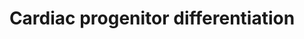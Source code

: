 ---
annotations:
- id: CL:0000746
  parent: native cell
  type: Cell Type Ontology
  value: cardiac muscle cell
- id: PW:0000004
  parent: regulatory pathway
  type: Pathway Ontology
  value: regulatory pathway
authors:
- Nsalomonis
- Khanspers
- MaintBot
- AlexanderPico
- Mkutmon
- Ariutta
- Eweitz
- Finterly
communities: []
description: Factors involved in the induction of cardiac differentiation in vitro
  and in vivo. This model was based on the below two review articles.  Proteins on
  this pathway have targeted assays available via the [https://assays.cancer.gov/available_assays?wp_id=WP2406
  CPTAC Assay Portal]
last-edited: 2021-06-22
ndex: bfa3695a-8b64-11eb-9e72-0ac135e8bacf
organisms:
- Homo sapiens
redirect_from:
- /index.php/Pathway:WP2406
- /instance/WP2406
revision: null
schema-jsonld:
- '@context': https://schema.org/
  '@id': https://wikipathways.github.io/pathways/WP2406.html
  '@type': Dataset
  creator:
    '@type': Organization
    name: WikiPathways
  description: Factors involved in the induction of cardiac differentiation in vitro
    and in vivo. This model was based on the below two review articles.  Proteins
    on this pathway have targeted assays available via the [https://assays.cancer.gov/available_assays?wp_id=WP2406
    CPTAC Assay Portal]
  keywords:
  - ACTC1
  - ANPEP
  - BMP1
  - BMP4
  - CXCR4
  - DKK1
  - FGF2
  - FOXA2
  - GATA4
  - GSK3B
  - IGF1
  - IGF2
  - INHBA
  - INS
  - IRX4
  - ISL1
  - KDR
  - KIT
  - LIN28A
  - LIN28B
  - MAPK14
  - MEF2C
  - MESP1
  - MESP2
  - MIXL1
  - MYH6
  - MYL2
  - MYLK3
  - NANOG
  - NCAM1
  - NKX2-5
  - NODAL
  - NOG
  - NOTCH1
  - NRG1
  - PAX6
  - PDGFRA
  - POU5F1
  - ROR2
  - Retinoic acid
  - SCN5A
  - SIRPA
  - SOX1
  - SOX17
  - SOX2
  - T
  - TBX20
  - TBX5
  - TGFB1
  - THY1
  - TNNI3
  - TNNT2
  - WNT
  - WNT3A
  - ZFP42
  license: CC0
  name: Cardiac progenitor differentiation
seo: CreativeWork
title: Cardiac progenitor differentiation
wpid: WP2406
---